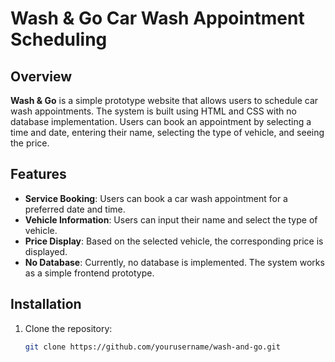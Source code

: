 # Wash & Go Car Wash Appointment Scheduling

## Overview

**Wash & Go** is a simple prototype website that allows users to schedule car wash appointments. The system is built using HTML and CSS with no database implementation. Users can book an appointment by selecting a time and date, entering their name, selecting the type of vehicle, and seeing the price.

## Features

- **Service Booking**: Users can book a car wash appointment for a preferred date and time.
- **Vehicle Information**: Users can input their name and select the type of vehicle.
- **Price Display**: Based on the selected vehicle, the corresponding price is displayed.
- **No Database**: Currently, no database is implemented. The system works as a simple frontend prototype.

## Installation

1. Clone the repository:
   ```bash
   git clone https://github.com/yourusername/wash-and-go.git
